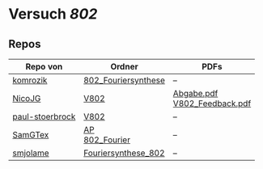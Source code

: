 # Versuch *802*

## Repos

|                 Repo von                 |                                                                                   Ordner                                                                                    |                                                                                                                                          PDFs                                                                                                                                           |
|------------------------------------------|-----------------------------------------------------------------------------------------------------------------------------------------------------------------------------|-----------------------------------------------------------------------------------------------------------------------------------------------------------------------------------------------------------------------------------------------------------------------------------------|
|[komrozik](../repo/komrozik)              |[802_Fouriersynthese](https://github.com/komrozik/AP2019/tree/master/802_Fouriersynthese)                                                                                    |–                                                                                                                                                                                                                                                                                        |
|[NicoJG](../repo/NicoJG)                  |[V802](https://github.com/NicoJG/Anfaengerpraktikum/tree/master/V802)                                                                                                        |[Abgabe.pdf](https://docs.google.com/viewer?url=https://raw.githubusercontent.com/NicoJG/Anfaengerpraktikum/master/V802/Abgabe.pdf)<br/>[V802_Feedback.pdf](https://docs.google.com/viewer?url=https://raw.githubusercontent.com/NicoJG/Anfaengerpraktikum/master/V802/V802_Feedback.pdf)|
|[paul-stoerbrock](../repo/paul-stoerbrock)|[V802](https://github.com/paul-stoerbrock/Praktikum/tree/master/V802)                                                                                                        |–                                                                                                                                                                                                                                                                                        |
|[SamGTex](../repo/SamGTex)                |[AP](https://github.com/SamGTex/Physik_Praktikum_Samuel_Max/tree/master/AP)<br/>[802_Fourier](https://github.com/SamGTex/Physik_Praktikum_Samuel_Max/tree/master/802_Fourier)|–                                                                                                                                                                                                                                                                                        |
|[smjolame](../repo/smjolame)              |[Fouriersynthese_802](https://github.com/smjolame/Praktikum_1/tree/master/Fouriersynthese_802)                                                                               |–                                                                                                                                                                                                                                                                                        |
